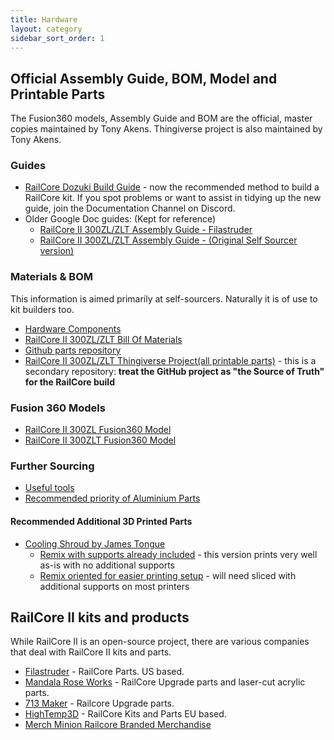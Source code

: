 ```yaml
---
title: Hardware
layout: category
sidebar_sort_order: 1
---
```


## Official Assembly Guide, BOM, Model and Printable Parts 

The Fusion360 models, Assembly Guide and BOM are the official, master copies maintained by Tony Akens. Thingiverse project is also maintained by Tony Akens.

### Guides
 * [RailCore Dozuki Build Guide](https://railcore.dozuki.com/c/RailCore_II) -  now the recommended method to build a RailCore kit. If you spot problems or want to assist in tidying up the new guide, join the Documentation Channel on Discord.
 * Older Google Doc guides: (Kept for reference)  
   * [RailCore II 300ZL/ZLT Assembly Guide - Filastruder](https://railcore.page.link/fskit) 
   * [RailCore II 300ZL/ZLT Assembly Guide - (Original Self Sourcer version)](https://railcore.page.link/guide)
   
### Materials & BOM
This information is aimed primarily at self-sourcers. Naturally it is of use to kit builders too.
   * [Hardware Components](./hardware_components.md)
   * [RailCore II 300ZL/ZLT Bill Of Materials](https://docs.google.com/spreadsheets/d/1sxKl6h23SXfuNM7hNiX35rIrpISw8AruEEcNl2Fvibk/edit?usp=sharing)
   * [Github parts repository](https://github.com/railcore/parts)  
   * [RailCore II 300ZL/ZLT Thingiverse Project(all printable parts)](https://www.thingiverse.com/thing:2407174) - this is a secondary repository: **treat the GitHub project as "the Source of Truth" for the RailCore build**
   
### Fusion 360 Models
   * [RailCore II 300ZL Fusion360 Model](https://railcore.page.link/zlmodel)
   * [RailCore II 300ZLT Fusion360 Model](https://railcore.page.link/zltmodel)
   
### Further Sourcing
* [Useful tools](./usefultools.md)
* [Recommended priority of Aluminium Parts](./recommended_priority_of_aluminium_parts.md)

#### Recommended Additional 3D Printed Parts
 * [Cooling Shroud by James Tongue](https://www.thingiverse.com/thing:3367622)
   * [Remix with supports already included](https://github.com/railcore/parts/blob/master/Other%20Printed%20Parts/Cooling%20Shroud/Duct_Printed_Carriage_Supports.stl) - this version prints very well as-is with no additional supports
   * [Remix oriented for easier printing setup](https://www.thingiverse.com/thing:3461781) - will need sliced with additional supports on most printers
   
## RailCore II kits and products
While RailCore II is an open-source project, there are various companies that deal with RailCore II kits and parts.

* [Filastruder](https://www.filastruder.com/collections/railcore) - RailCore Parts. US based.
* [Mandala Rose Works](http://www.mandalaroseworks.com/) - RailCore Upgrade parts and laser-cut acrylic parts.
* [713 Maker](https://713maker.com/railcore) - Railcore Upgrade parts.
* [HighTemp3D](https://www.HighTemp3D.com/) - RailCore Kits and Parts EU based.
* [Merch Minion Railcore Branded Merchandise](http://kninedhp.merchminion.com/)
